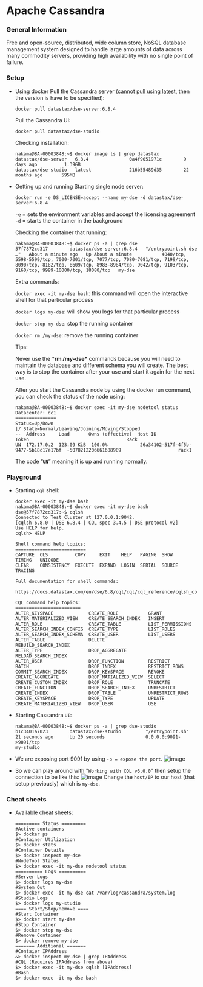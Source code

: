 # Apache Cassandra



### General Information

Free and open-source, distributed, wide column store, NoSQL database management system designed to handle large amounts of data across many commodity servers, providing high availability with no single point of failure.

### Setup

- Using docker
  Pull the Cassandra server (<u>cannot pull using latest</u>, then the version is have to be specified):

  ```shell
  docker pull datastax/dse-server:6.8.4
  ```

  Pull the Cassandra UI:

  ```shell
  docker pull datastax/dse-studio
  ```

  Checking installation:

  ```shell
  nakama@BA-00003848:~$ docker image ls | grep datastax
  datastax/dse-server   6.8.4               0a4f9051971c        9 days ago          1.39GB
  datastax/dse-studio   latest              216b55489d35        22 months ago       595MB
  ```

- Getting up and running
  Starting single node server:

  ```shell
  docker run -e DS_LICENSE=accept --name my-dse -d datastax/dse-server:6.8.4
  ```

  `-e` = sets the environment variables and accept the licensing agreement
  `-d` = starts the container in the background

  Checking the container that running:

  ```shell
  nakama@BA-00003848:~$ docker ps -a | grep dse
  57f7872cd317        datastax/dse-server:6.8.4   "/entrypoint.sh dse …"   About a minute ago   Up About a minute           4040/tcp, 5598-5599/tcp, 7000-7001/tcp, 7077/tcp, 7080-7081/tcp, 7199/tcp, 8090/tcp, 8182/tcp, 8609/tcp, 8983-8984/tcp, 9042/tcp, 9103/tcp, 9160/tcp, 9999-10000/tcp, 18080/tcp   my-dse
  
  ```

  Extra commands:

  `docker exec -it my-dse bash`: this command will open the interactive shell for that particular process

  `docker logs my-dse`: will show you logs for that particular process

  `docker stop my-dse`: stop the running container

  `docker rm /my-dse`: remove the running container

  Tips:

  Never use the ***rm /my-dse\*** commands because you will need to maintain the database and different schema you will create. The best way is to stop the container after your use and start it again for the next use.

  After you start the Cassandra node by using the docker run command, you can check the status of the node using:

  ```shell
  nakama@BA-00003848:~$ docker exec -it my-dse nodetool status
  Datacenter: dc1
  ===============
  Status=Up/Down
  |/ State=Normal/Leaving/Joining/Moving/Stopped
  --  Address     Load       Owns (effective)  Host ID                               Token                                    Rack
  UN  172.17.0.2  123.09 KiB  100.0%            26a34102-517f-4f5b-9477-5b18c17e17bf  -5078212206661688989                     rack1
  ```

  The code “**`UN`**” meaning it is up and running normally. 

### Playground

- Starting `cql` shell:

  ```shell
  docker exec -it my-dse bash
  nakama@BA-00003848:~$ docker exec -it my-dse bash
  dse@57f7872cd317:~$ cqlsh
  Connected to Test Cluster at 127.0.0.1:9042.
  [cqlsh 6.8.0 | DSE 6.8.4 | CQL spec 3.4.5 | DSE protocol v2]
  Use HELP for help.
  cqlsh> HELP
  
  Shell command help topics:
  ==========================
  CAPTURE  CLS          COPY     EXIT    HELP   PAGING  SHOW    TIMING   UNICODE
  CLEAR    CONSISTENCY  EXECUTE  EXPAND  LOGIN  SERIAL  SOURCE  TRACING
  
  Full documentation for shell commands:
    https://docs.datastax.com/en/dse/6.8/cql/cql/cql_reference/cqlsh_commands/cqlshCommandsTOC.html
  
  CQL command help topics:
  ========================
  ALTER_KEYSPACE             CREATE_ROLE           GRANT               
  ALTER_MATERIALIZED_VIEW    CREATE_SEARCH_INDEX   INSERT              
  ALTER_ROLE                 CREATE_TABLE          LIST_PERMISSIONS    
  ALTER_SEARCH_INDEX_CONFIG  CREATE_TYPE           LIST_ROLES          
  ALTER_SEARCH_INDEX_SCHEMA  CREATE_USER           LIST_USERS          
  ALTER_TABLE                DELETE                REBUILD_SEARCH_INDEX
  ALTER_TYPE                 DROP_AGGREGATE        RELOAD_SEARCH_INDEX 
  ALTER_USER                 DROP_FUNCTION         RESTRICT            
  BATCH                      DROP_INDEX            RESTRICT_ROWS       
  COMMIT_SEARCH_INDEX        DROP_KEYSPACE         REVOKE              
  CREATE_AGGREGATE           DROP_MATIALIZED_VIEW  SELECT              
  CREATE_CUSTOM_INDEX        DROP_ROLE             TRUNCATE            
  CREATE_FUNCTION            DROP_SEARCH_INDEX     UNRESTRICT          
  CREATE_INDEX               DROP_TABLE            UNRESTRICT_ROWS     
  CREATE_KEYSPACE            DROP_TYPE             UPDATE              
  CREATE_MATERIALIZED_VIEW   DROP_USER             USE
  ```

- Starting Cassandra `UI`:

  ```shell
  nakama@BA-00003848:~$ docker ps -a | grep dse-studio
  b1c3401a7023        datastax/dse-studio         "/entrypoint.sh"         21 seconds ago      Up 20 seconds               0.0.0.0:9091->9091/tcp                                                                                                                                                            my-studio
  ```

- We are exposing port 9091 by using `-p = expose the port`.
  ![image](https://user-images.githubusercontent.com/60163707/94379310-9648c280-0159-11eb-8090-0573a4ddd688.png)

- So we can play around with "`Working with CQL v6.0.0`" then setup the connection to be like this:
  ![image](https://user-images.githubusercontent.com/60163707/94379332-c55f3400-0159-11eb-867a-05593bfb40a8.png)
  Change the `host/IP` to our host (that setup previously) which is `my-dse`.

### Cheat sheets

- Available cheat sheets:

  ```shell
  ========= Status =========
  #Active containers
  $> docker ps
  #Container Utilization
  $> docker stats
  #Container Details
  $> docker inspect my-dse
  #NodeTool Status
  $> docker exec -it my-dse nodetool status
  ========== Logs ==========
  #Server Logs
  $> docker logs my-dse
  #System Out
  $> docker exec -it my-dse cat /var/log/cassandra/system.log
  #Studio Logs
  $> docker logs my-studio
  ==== Start/Stop/Remove ====
  #Start Container
  $> docker start my-dse
  #Stop Container
  $> docker stop my-dse
  #Remove Container
  $> docker remove my-dse
  ======= Additional =======
  #Contaier IPAddress
  &> docker inspect my-dse | grep IPAddress
  #CQL (Requires IPAddress from above)
  $> docker exec -it my-dse cqlsh [IPAddress]
  #Bash
  $> docker exec -it my-dse bash
  ```

  

